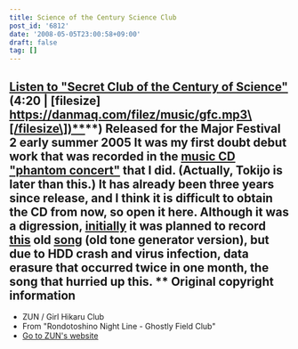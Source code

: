 ```yaml
---
title: Science of the Century Science Club
post_id: '6812'
date: '2008-05-05T23:00:58+09:00'
draft: false
tag: []
---
```


## [Listen to "Secret Club of the Century of Science"](/filez/music/gfc.mp3) (4:20 | \[filesize\] [https://danmaq.com/filez/music/gfc.mp3\[/filesize\])**](https://danmaq.com/filez/music/gfc.mp3[/filesize])**) Released for the Major Festival 2 early summer 2005 It was my first doubt debut work that was recorded in the [music CD "phantom concert"](http://tsubu.s104.xrea.com/thcd/) that I did. (Actually, Tokijo is later than this.) It has already been three years since release, and I think it is difficult to obtain the CD from now, so open it here. Although it was a digression, [initially](/3267) it was planned to record [this](/3267) old [song](/3267) (old tone generator version), but due to HDD crash and virus infection, data erasure that occurred twice in one month, the song that hurried up this. ** Original copyright information

*   ZUN / Girl Hikaru Club
*   From "Rondotoshino Night Line - Ghostly Field Club"
*   [Go to ZUN's website](http://www16.big.or.jp/%7Ezun/)